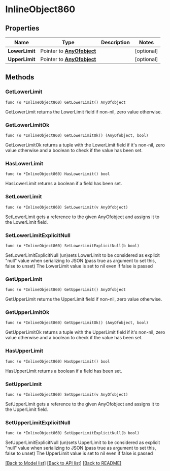 # InlineObject860

## Properties

Name | Type | Description | Notes
------------ | ------------- | ------------- | -------------
**LowerLimit** | Pointer to [**AnyOfobject**](anyOf&lt;object&gt;.md) |  | [optional] 
**UpperLimit** | Pointer to [**AnyOfobject**](anyOf&lt;object&gt;.md) |  | [optional] 

## Methods

### GetLowerLimit

`func (o *InlineObject860) GetLowerLimit() AnyOfobject`

GetLowerLimit returns the LowerLimit field if non-nil, zero value otherwise.

### GetLowerLimitOk

`func (o *InlineObject860) GetLowerLimitOk() (AnyOfobject, bool)`

GetLowerLimitOk returns a tuple with the LowerLimit field if it's non-nil, zero value otherwise
and a boolean to check if the value has been set.

### HasLowerLimit

`func (o *InlineObject860) HasLowerLimit() bool`

HasLowerLimit returns a boolean if a field has been set.

### SetLowerLimit

`func (o *InlineObject860) SetLowerLimit(v AnyOfobject)`

SetLowerLimit gets a reference to the given AnyOfobject and assigns it to the LowerLimit field.

### SetLowerLimitExplicitNull

`func (o *InlineObject860) SetLowerLimitExplicitNull(b bool)`

SetLowerLimitExplicitNull (un)sets LowerLimit to be considered as explicit "null" value
when serializing to JSON (pass true as argument to set this, false to unset)
The LowerLimit value is set to nil even if false is passed
### GetUpperLimit

`func (o *InlineObject860) GetUpperLimit() AnyOfobject`

GetUpperLimit returns the UpperLimit field if non-nil, zero value otherwise.

### GetUpperLimitOk

`func (o *InlineObject860) GetUpperLimitOk() (AnyOfobject, bool)`

GetUpperLimitOk returns a tuple with the UpperLimit field if it's non-nil, zero value otherwise
and a boolean to check if the value has been set.

### HasUpperLimit

`func (o *InlineObject860) HasUpperLimit() bool`

HasUpperLimit returns a boolean if a field has been set.

### SetUpperLimit

`func (o *InlineObject860) SetUpperLimit(v AnyOfobject)`

SetUpperLimit gets a reference to the given AnyOfobject and assigns it to the UpperLimit field.

### SetUpperLimitExplicitNull

`func (o *InlineObject860) SetUpperLimitExplicitNull(b bool)`

SetUpperLimitExplicitNull (un)sets UpperLimit to be considered as explicit "null" value
when serializing to JSON (pass true as argument to set this, false to unset)
The UpperLimit value is set to nil even if false is passed

[[Back to Model list]](../README.md#documentation-for-models) [[Back to API list]](../README.md#documentation-for-api-endpoints) [[Back to README]](../README.md)


